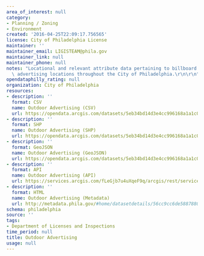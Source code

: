 ```yaml
---
area_of_interest: null
category: 
- Planning / Zoning
- Environment
created: '2016-04-25T22:09:17.756565'
license: City of Philadelphia License
maintainer: ''
maintainer_email: LIGISTEAM@phila.gov
maintainer_link: null
maintainer_phone: null
notes: "Locational and relevant attribute data pertaining to billboard and outdoor\
  \ advertising locations throughout the City of Philadelphia.\r\n\r\n"
opendataphilly_rating: null
organization: City of Philadelphia
resources:
- description: ''
  format: CSV
  name: Outdoor Advertising (CSV)
  url: https://opendata.arcgis.com/datasets/5eb34bd14d3e4cc996168a1a1c026e0e_0.csv
- description: ''
  format: SHP
  name: Outdoor Advertising (SHP)
  url: https://opendata.arcgis.com/datasets/5eb34bd14d3e4cc996168a1a1c026e0e_0.zip
- description: ''
  format: GeoJSON
  name: Outdoor Advertising (GeoJSON)
  url: https://opendata.arcgis.com/datasets/5eb34bd14d3e4cc996168a1a1c026e0e_0.geojson
- description: ''
  format: API
  name: Outdoor Advertising (API)
  url: https://services.arcgis.com/fLeGjb7u4uXqeF9q/arcgis/rest/services/LI_OUTDOOR_ADVERTISING/FeatureServer/0/query?outFields=*&where=1%3D1
- description: ''
  format: HTML
  name: Outdoor Advertising (Metadata)
  url: http://metadata.phila.gov/#home/datasetdetails/56cc9cc6de5887880eef8291/representationdetails/56cc9cc6de5887880eef8293/
schema: philadelphia
source: ''
tags:
- Department of Licenses and Inspections
time_period: null
title: Outdoor Advertising
usage: null
---
```

